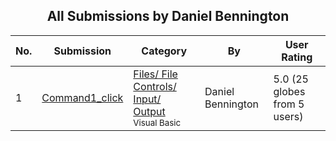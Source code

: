 ﻿<div align="center">

## All Submissions by Daniel Bennington

</div>

No.  | Submission | Category | By   | User Rating
---- | ---------- | -------- | ---- | -----------
1 | [Command1\_click<br />](https://github.com/Planet-Source-Code/daniel-bennington-command1-click__1-1112) | [Files/ File Controls/ Input/ Output<br /><sup>Visual Basic</sup>](../ByCategory/files-file-controls-input-output__1-3.md) | Daniel Bennington | 5.0 (25 globes from 5 users)
